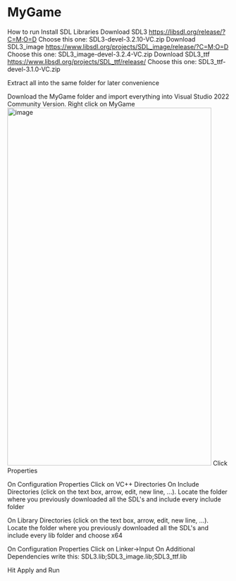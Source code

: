 # MyGame
How to run
Install SDL Libraries
Download SDL3
https://libsdl.org/release/?C=M;O=D
Choose this one: SDL3-devel-3.2.10-VC.zip
Download SDL3_image
https://www.libsdl.org/projects/SDL_image/release/?C=M;O=D
Choose this one: SDL3_image-devel-3.2.4-VC.zip
Download SDL3_ttf
https://www.libsdl.org/projects/SDL_ttf/release/
Choose this one: SDL3_ttf-devel-3.1.0-VC.zip

Extract all into the same folder for later convenience 

Download the MyGame folder and import everything into Visual Studio 2022 Community Version.
Right click on MyGame
<img width="463" height="813" alt="image" src="https://github.com/user-attachments/assets/504d7088-fbc7-45bf-9a04-3b01a989b048" />
Click Properties

On Configuration Properties
Click on VC++ Directories
On Include Directories (click on the text box, arrow, edit, new line, ...).
Locate the folder where you previously downloaded all the SDL's and include every include folder

On Library Directories (click on the text box, arrow, edit, new line, ...).
Locate the folder where you previously downloaded all the SDL's and include every lib folder and choose x64

On Configuration Properties
Click on Linker->Input
On Additional Dependencies write this: SDL3.lib;SDL3_image.lib;SDL3_ttf.lib

Hit Apply and Run
